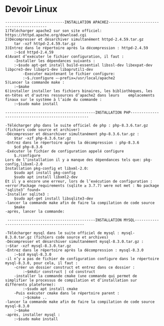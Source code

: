 # Devoir Linux
 	---------------------------INSTALLATION APACHE2------------------------------------------
	1)Télécharger apache2 sur son site officiel: https://httpd.apache.org/download.cgi
	2)Décompresser et désarchiver simultanément httpd-2.4.59.tar.gz
		tar -xzf httpd-2.4.59.tar.gz
	3)Entrez dans le répertoire après la décompression : httpd-2.4.59
		:~$cd httpd-2.4.59
	4)Avant d’exécuter le fichier configuration, il faut :
		-Installer les dépendances suivants :
		:~$sudo apt-get install build-essential libssl-dev libexpat-dev libpcre3-dev libapr1-dev libaprutil1-dev
			-Executer maintenant le fichier configure:
			:~$./configure –-prefix=/usr/local/apache2
	5)Lancer la commande make :
		:~$make
	6)installer installer les fichiers binaires, les bibliothèques, les en-têtes et d'autres ressources d’apache2 dans leurs 	emplacements finaux sur le système à l’aide du commande :
		:~$sudo make install 

	-----------------------------------------INSTALLATION PHP---------------------------------------------------

	-Télécharger php dans le suite officiel de php : php-8.3.6.tar.gz (fichiers code source et archiver)
	-Décompresser et désarchiver simultanément php-8.3.6.tar.gz :
		$tar -xzf php-8.3.6.tar.gz
	-Entrez dans le répertoire après la décompression : php-8.3.6
		$cd php-8.3.6
	-Exécuter le fichier de configuration appelé configure
		$./configure
	Lors de l’installation il y a manque des dépendances tels que: pkg-config,libxml-2.0
	Installation pkg-config et libxml-2.0:
		$sudo apt install pkg-config
		$sudo apt install libxml2-dev
	Et il y a encore une erreur, lors de l’exécution de configuration :
	«error:Package requirements (sqlite ≥ 3.7.7) were not met : No package ‘sqlite3’ found»
	-Installer sqlite3 :
		$sudo apt-get install libsqlite3-dev
	-lancer la commande make afin de faire la compilation de code source
		$make
	-après, lancer la commande:

	 ----------------------------------------INSTALLATION MYSQL-----------------------------------------------

	-Télécharger mysql dans le suite officiel de mysql : mysql-8.3.0.tar.gz (fichiers code source et archives)
	-Décompresser et désarchiver simultanément mysql-8.3.0.tar.gz :
	:~$tar -xzf mysql-8.3.0.tar.gz
	-Entrez dans le répertoire après la décompression : mysql-8.3.0
		:~$cd mysql-8.3.0
	-il n’y a pas de fichier de configuration configure dans le répertoire mysql-8.3.0, pour cela, il faut :
		-créer un dossier construct et entrez dans ce dossier :
			:~$mkdir construct | cd construct
		-installer la commande cmake (une commande qui permet de simplifier le processus de compilation et d’installation sur différents plateforme):
			:~$sudo apt install cmake
		-Puis exécuter cmake dans le répertoire parent :
			:~$cmake ..
	-lancer la commande make afin de faire la compilation de code source mysql-8.3.0
		:~$make
	-après, installer mysql :
		:~$sudo make install
